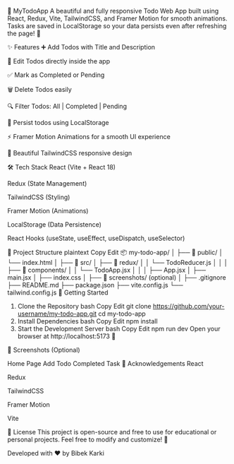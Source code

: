 📝 MyTodoApp
A beautiful and fully responsive Todo Web App built using React, Redux, Vite, TailwindCSS, and Framer Motion for smooth animations.
Tasks are saved in LocalStorage so your data persists even after refreshing the page! 🚀

✨ Features
➕ Add Todos with Title and Description

📝 Edit Todos directly inside the app

✅ Mark as Completed or Pending

🗑️ Delete Todos easily

🔍 Filter Todos: All | Completed | Pending

💾 Persist todos using LocalStorage

⚡ Framer Motion Animations for a smooth UI experience

🎨 Beautiful TailwindCSS responsive design

🛠️ Tech Stack
React (Vite + React 18)

Redux (State Management)

TailwindCSS (Styling)

Framer Motion (Animations)

LocalStorage (Data Persistence)

React Hooks (useState, useEffect, useDispatch, useSelector)

📂 Project Structure
plaintext
Copy
Edit
📦 my-todo-app/
│
├── 📁 public/
│   └── index.html
│
├── 📁 src/
│   ├── 📁 redux/
│   │   └── TodoReducer.js
│   │
│   ├── 📁 components/
│   │   └── TodoApp.jsx
│   │
│   ├── App.jsx
│   ├── main.jsx
│   ├── index.css
│
├── 📁 screenshots/ (optional)
│
├── .gitignore
├── README.md
├── package.json
├── vite.config.js
└── tailwind.config.js
🚀 Getting Started
1. Clone the Repository
bash
Copy
Edit
git clone https://github.com/your-username/my-todo-app.git
cd my-todo-app
2. Install Dependencies
bash
Copy
Edit
npm install
3. Start the Development Server
bash
Copy
Edit
npm run dev
Open your browser at http://localhost:5173 🎯

📸 Screenshots (Optional)

Home Page	Add Todo	Completed Task
🙏 Acknowledgements
React

Redux

TailwindCSS

Framer Motion

Vite

📜 License
This project is open-source and free to use for educational or personal projects.
Feel free to modify and customize! 💖

Developed with ❤️ by Bibek Karki

